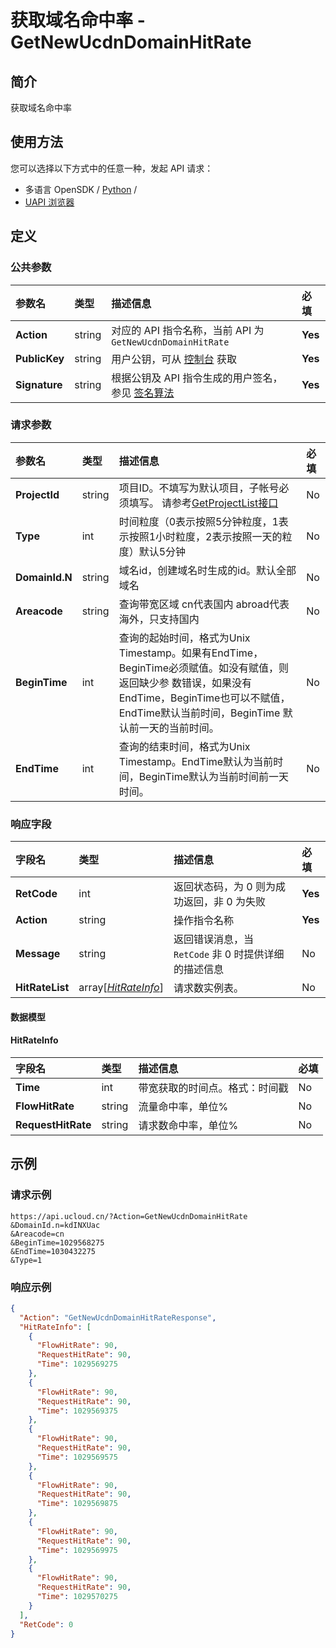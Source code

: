 # 获取域名命中率 - GetNewUcdnDomainHitRate

## 简介

获取域名命中率






## 使用方法

您可以选择以下方式中的任意一种，发起 API 请求：
- 多语言 OpenSDK / [Python](https://github.com/ucloud/ucloud-sdk-python3) /
- [UAPI 浏览器](https://console.ucloud.cn/uapi/detail?id=GetNewUcdnDomainHitRate)


## 定义

### 公共参数

| 参数名 | 类型 | 描述信息 | 必填 |
|:---|:---|:---|:---|
| **Action**     | string  | 对应的 API 指令名称，当前 API 为 `GetNewUcdnDomainHitRate`                        | **Yes** |
| **PublicKey**  | string  | 用户公钥，可从 [控制台](https://console.ucloud.cn/uapi/apikey) 获取                                             | **Yes** |
| **Signature**  | string  | 根据公钥及 API 指令生成的用户签名，参见 [签名算法](api/summary/signature.md)  | **Yes** |

### 请求参数

| 参数名 | 类型 | 描述信息 | 必填 |
|:---|:---|:---|:---|
| **ProjectId** | string | 项目ID。不填写为默认项目，子帐号必须填写。 请参考[GetProjectList接口](api/summary/get_project_list) |No|
| **Type** | int | 时间粒度（0表示按照5分钟粒度，1表示按照1小时粒度，2表示按照一天的粒度）默认5分钟 |No|
| **DomainId.N** | string | 域名id，创建域名时生成的id。默认全部域名 |No|
| **Areacode** | string | 查询带宽区域 cn代表国内 abroad代表海外，只支持国内 |No|
| **BeginTime** | int | 查询的起始时间，格式为Unix Timestamp。如果有EndTime，BeginTime必须赋值。如没有赋值，则返回缺少参 数错误，如果没有EndTime，BeginTime也可以不赋值，EndTime默认当前时间，BeginTime 默认前一天的当前时间。 |No|
| **EndTime** | int | 查询的结束时间，格式为Unix Timestamp。EndTime默认为当前时间，BeginTime默认为当前时间前一天时间。 |No|

### 响应字段

| 字段名 | 类型 | 描述信息 | 必填 |
|:---|:---|:---|:---|
| **RetCode** | int | 返回状态码，为 0 则为成功返回，非 0 为失败 |**Yes**|
| **Action** | string | 操作指令名称 |**Yes**|
| **Message** | string | 返回错误消息，当 `RetCode` 非 0 时提供详细的描述信息 |No|
| **HitRateList** | array[[*HitRateInfo*](#HitRateInfo)] | 请求数实例表。 |No|

#### 数据模型


#### HitRateInfo

| 字段名 | 类型 | 描述信息 | 必填 |
|:---|:---|:---|:---|
| **Time** | int | 带宽获取的时间点。格式：时间戳 |No|
| **FlowHitRate** | string | 流量命中率，单位% |No|
| **RequestHitRate** | string | 请求数命中率，单位% |No|

## 示例

### 请求示例
    
```
https://api.ucloud.cn/?Action=GetNewUcdnDomainHitRate
&DomainId.n=kdINXUac
&Areacode=cn
&BeginTime=1029568275
&EndTime=1030432275
&Type=1
```

### 响应示例
    
```json
{
  "Action": "GetNewUcdnDomainHitRateResponse",
  "HitRateInfo": [
    {
      "FlowHitRate": 90,
      "RequestHitRate": 90,
      "Time": 1029569275
    },
    {
      "FlowHitRate": 90,
      "RequestHitRate": 90,
      "Time": 1029569375
    },
    {
      "FlowHitRate": 90,
      "RequestHitRate": 90,
      "Time": 1029569575
    },
    {
      "FlowHitRate": 90,
      "RequestHitRate": 90,
      "Time": 1029569875
    },
    {
      "FlowHitRate": 90,
      "RequestHitRate": 90,
      "Time": 1029569975
    },
    {
      "FlowHitRate": 90,
      "RequestHitRate": 90,
      "Time": 1029570275
    }
  ],
  "RetCode": 0
}
```





